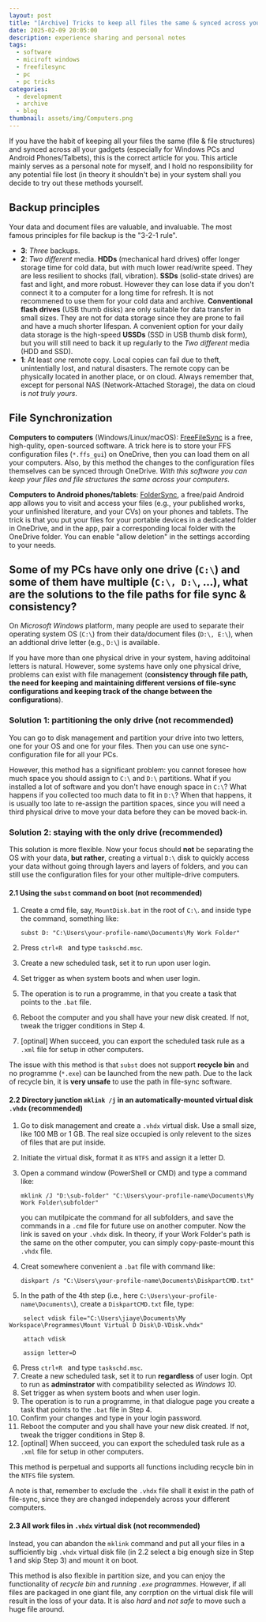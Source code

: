 ```yaml
---
layout: post
title: "[Archive] Tricks to keep all files the same & synced across your devices 文件管理强迫症福音"
date: 2025-02-09 20:05:00
description: experience sharing and personal notes
tags: 
  - software
  - miciroft windows
  - freefilesync
  - pc
  - pc tricks
categories: 
  - development
  - archive
  - blog
thumbnail: assets/img/Computers.png
---
```


If you have the habit of keeping all your files the same (file & file structures) and synced across all your gadgets (especially for Windows PCs and Android Phones/Talbets), this is the correct article for you. This article mainly serves as a personal note for myself, and I hold no responsibility for any potential file lost (in theory it shouldn't be) in your system shall you decide to try out these methods yourself.

## Backup principles

Your data and document files are valuable, and invaluable. The most famous principles for file backup is the "3-2-1 rule".

- **3**: *Three* backups.
- **2**: *Two different* media. **HDDs** (mechanical hard drives) offer longer storage time for cold data, but with much lower read/write speed. They are less resilient to shocks (fall, vibration). **SSDs** (solid-state drives) are fast and light, and more robust. However they can lose data if you don't connect it to a computer for a long time for refresh. It is not recommened to use them for your cold data and archive. **Conventional flash drives** (USB thumb disks) are only suitable for data transfer in small sizes. They are not for data storage since they are prone to fail and have a much shorter lifespan. A convenient option for your daily data storage is the high-speed **USSDs** (SSD in USB thumb disk form), but you will still need to back it up regularly to the *Two different* media (HDD and SSD).
- **1**: At least *one* remote copy. Local copies can fail due to theft, unintentially lost, and natural disasters. The remote copy can be physically located in another place, or on cloud. Always remember that, except for personal NAS (Network-Attached Storage), the data on cloud is *not truly yours*.

## File Synchronization

**Computers to computers** (Windows/Linux/macOS): [FreeFileSync](https://freefilesync.org/download.php) is a free, high-qulity, open-sourced software. A trick here is to store your FFS configuration files (``*.ffs_gui``) on OneDrive, then you can load them on all your computers. Also, by this method the changes to the configuration files themselves can be synced through OneDrive. *With this software you can keep your files and file structures the same across your computers.*

**Computers to Android phones/tablets**: [FolderSync](https://play.google.com/store/apps/details?id=dk.tacit.android.foldersync.lite&hl=en), a free/paid Android app allows you to visit and access your files (e.g., your published works, your unfinished literature, and your CVs) on your phones and tablets. The trick is that you put your files for your portable devices in a dedicated folder in OneDrive, and in the app, pair a corresponding local folder with the OneDrive folder. You can enable "allow deletion" in the settings according to your needs.

##  Some of my PCs have only one drive (``C:\``) and some of them have multiple (``C:\, D:\``, ...), what are the solutions to the file paths for file sync & consistency?

On *Microsoft Windows* platform, many people are used to separate their operating system OS (``C:\``) from their data/document files (``D:\, E:\``), when an addtional drive letter (e.g., ``D:\``) is available. 

If you have more than one physical drive in your system, having additoinal letters is natural. However, some systems have only one physical drive, problems can exist with file management (**consistency through file path, the need for keeping and maintaining different versions of file-sync configurations and keeping track of the change between the configurations**).

### Solution 1: partitioning the only drive (not recommended)

You can go to disk management and partition your drive into two letters, one for your OS and one for your files. Then you can use one sync-configuration file for all your PCs.

However, this method has a significant problem: you cannot foresee how much space you should assign to ``C:\`` and ``D:\`` partitions. What if you installed a lot of software and you don't have enough space in ``C:\``? What happens if you collected too much data to fit in ``D:\``? When that happens, it is usually too late to re-assign the partition spaces, since you will need a third physical drive to move your data before they can be moved back-in.

### Solution 2: staying with the only drive (recommended)

This solution is more flexible. Now your focus should **not** be separating the OS with your data, **but rather**, creating a virtual ``D:\`` disk to quickly access your data without going through layers and layers of folders, and you can still use the configuration files for your other multiple-drive computers.

#### 2.1 Using the ``subst`` command on boot (not recommended)

1. Create a cmd file, say, ``MountDisk.bat`` in the root of ``C:\``. and inside type the command, something like:

    ``` subst D: "C:\Users\your-profile-name\Documents\My Work Folder" ```

2. Press ``ctrl+R `` and type ``taskschd.msc``.
3. Create a new scheduled task, set it to run upon user login.
4. Set trigger as when system boots and when user login.
5. The operation is to run a programme, in that you create a task that points to the ``.bat`` file. 
6. Reboot the computer and you shall have your new disk created. If not, tweak the trigger conditions in Step 4.
7. [optinal] When succeed, you can export the scheduled task rule as a ``.xml`` file for setup in other computers.

The issue with this method is that ``subst`` does not support **recycle bin** and no programme (``*.exe``) can be launched from the new path. Due to the lack of recycle bin, it is **very unsafe** to use the path in file-sync software.

#### 2.2 Directory junction ``mklink /j`` in an automatically-mounted virtual disk ``.vhdx`` (recommended)

1. Go to disk management and create a ``.vhdx`` virtual disk. Use a small size, like 100 MB or 1 GB. The real size occupied is only relevent to the sizes of files that are put inside.
2. Initiate the virtual disk, format it as ``NTFS`` and assign it a letter D.
3. Open a command window (PowerShell or CMD) and type a command like:

    ```mklink /J "D:\sub-folder" "C:\Users\your-profile-name\Documents\My Work Folder\subfolder"```

    you can mutilpicate the command for all subfolders, and save the commands in a ``.cmd`` file for future use on another computer. Now the link is saved on your ``.vhdx`` disk. In theory, if your Work Folder's path is the same on the other computer, you can simply copy-paste-mount this ``.vhdx`` file.

4. Creat somewhere convenient a ``.bat`` file with command like:

    ```diskpart /s "C:\Users\your-profile-name\Documents\DiskpartCMD.txt"```

5. In the path of the 4th step (i.e., here ``C:\Users\your-profile-name\Documents\``), create a ``DiskpartCMD.txt`` file, type:

```
    select vdisk file="C:\Users\jiaye\Documents\My Workspace\Programmes\Mount Virtual D Disk\D-VDisk.vhdx"

    attach vdisk

    assign letter=D
```

6. Press ``ctrl+R `` and type ``taskschd.msc``.
7. Create a new scheduled task, set it to run **regardless** of user login. Opt to run as **adminstrator** with compatibility selected as *Windows 10*.
8. Set trigger as when system boots and when user login.
9. The operation is to run a programme, in that dialogue page you create a task that points to the ``.bat`` file in Step 4.
10. Confirm your changes and type in your login password.
11. Reboot the computer and you shall have your new disk created. If not, tweak the trigger conditions in Step 8.
12. [optinal] When succeed, you can export the scheduled task rule as a ``.xml`` file for setup in other computers.

This method is perpetual and supports all functions including recycle bin in the ``NTFS`` file system.

A note is that, remember to exclude the ``.vhdx`` file shall it exist in the path of file-sync, since they are changed independely across your different computers.

#### 2.3 All work files in ``.vhdx`` virtual disk (not recommended)

Instead, you can abandon the ``mklink`` command and put all your files in a sufficiently big  ``.vhdx`` virtual disk file (in 2.2 select a big enough size in Step 1 and skip Step 3) and mount it on boot.

This method is also flexible in partition size, and you can enjoy the functionality of *recycle bin* and *running ``.exe`` programmes*. However, if all files are packaged in one giant file, any corrption on the virtual disk file will result in the loss of your data. It is also *hard* and *not safe* to move such a huge file around.